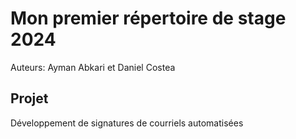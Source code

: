 # Mon premier répertoire de stage 2024

Auteurs: Ayman Abkari et Daniel Costea


## Projet
Développement de signatures de courriels automatisées
